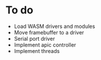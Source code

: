 # To do

- Load WASM drivers and modules
- Move framebuffer to a driver
- Serial port driver
- Implement apic controller
- Implement threads